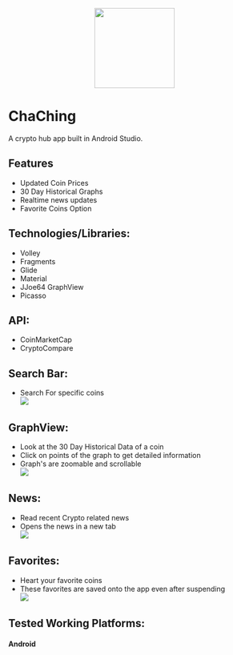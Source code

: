 <p align=center>
    <img width="160" height="160" src="./PAY.png">
</p>

# ChaChing
A crypto hub app built in Android Studio.

## Features
* Updated Coin Prices
* 30 Day Historical Graphs
* Realtime news updates
* Favorite Coins Option
## Technologies/Libraries:
* Volley
* Fragments
* Glide
* Material
* JJoe64 GraphView
* Picasso
## API:
* CoinMarketCap
* CryptoCompare
## Search Bar:
* Search For specific coins  
![](https://github.com/SuchirPabbati/ChaChing-Crypto-Tracker/blob/master/search.gif)  
## GraphView:
* Look at the 30 Day Historical Data of a coin  
* Click on points of the graph to get detailed information  
* Graph's are zoomable and scrollable  
![](https://github.com/SuchirPabbati/ChaChing-Crypto-Tracker/blob/master/graph.gif)  
## News:
* Read recent Crypto related news  
* Opens the news in a new tab  
![](https://github.com/SuchirPabbati/ChaChing-Crypto-Tracker/blob/master/news.gif)  
## Favorites:
* Heart your favorite coins
* These favorites are saved onto the app even after suspending  
![](https://github.com/SuchirPabbati/ChaChing-Crypto-Tracker/blob/master/favorite.gif)  
## Tested Working Platforms:
#### Android
